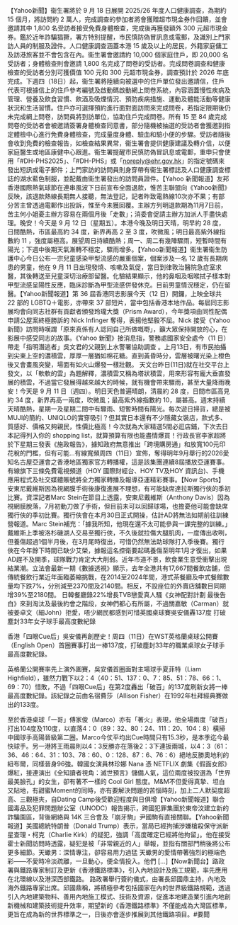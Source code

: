 【Yahoo新聞】衞生署將於 9 月 18 日展開 2025/26 年度人口健康調查，為期約 15 個月，將訪問約 2 萬人，完成調查的參加者將會獲贈超市現金券作回饋，並會邀請其中 1,800 名受訪者接受免費身體檢查，完成後再獲發額外 300 元超市現金券。鑑於近年詐騙猖獗，署方特別提醒，市民慎防偽冒訊息或電郵，及識別上門家訪人員的制服及證件。人口健康調查涵蓋本港 15 歲及以上的居民，外籍家庭傭工及訪港旅客並不會包含在內。衞生署會邀請約 10,000 個家庭住戶，即 20,000 名受訪者；身體檢查則會邀請 1,800 名完成了問卷的受訪者。完成問卷調查和健康檢查的受訪者分別可獲價值 100 元和 300 元超市現金券，調查預計於 2026 年底完成。下週四（18日）起，衞生署將陸續向被選中的住戶單位發出邀請信，住戶代表可根據信上的住戶參考編號及啟動碼啟動網上問卷系統，內容涵蓋慢性疾病及管理、營養及飲食習慣、飲酒及吸煙情況、預防疾病措施、運動及體能活動等健康狀況和生活習慣。住戶亦可選擇預約進行面對面訪問來完成問卷，若指定限期後仍未完成網上問卷，訪問員將到訪單位，協助住戶完成問卷。所有 15 至 84 歲完成問卷的受訪者會被邀請簽署身體檢查同意書，部分隨機被抽選的受訪者會獲邀到指定體檢中心進行免費身體檢查，完成量度身體、驗血和驗小便的步驟。受訪者隨後會收到免費的檢查報告，如檢查結果異常，衞生署會提供健康建議及轉介信，以便家庭醫生或地區康健中心跟進。衞生署提醒市民慎防偽冒訊息或電郵，重申只會使用「#DH-PHS2025」、「#DH-PHS」或「noreply@ehr.gov.hk」的指定號碼來發出短訊或電子郵件；上門家訪的訪問員則身穿帶有衞生署標誌及人口健康調查標誌的湖水藍色制服，並配戴由衞生署發出的訪問員證件。【Yahoo 新聞報道】友邦香港國際熱氣球節在連串風波下日前宣布全面退款，惟苦主聯盟向《Yahoo新聞》反映，該退款熱線長期無人接聽，無法登記，記者昨致電熱線10次亦不果；有部分苦主曾透過電郵作出投訴，惟至今未獲回覆。主辦方列明退款期為11月7日前，苦主何小姐憂主辦方容易在兩個月後「走數」；消委會促請主辦方加派人手盡快處理。晚安！今天是 9 月 12 日（星期五）。本港今晚及明日天晴，明早約 28 度，日間酷熱，市區最高約 34 度，新界再高 2 至 3 度，吹微風；明日最高紫外線指數約 11 ，強度屬極高。展望周日持續酷熱；周一、周二有幾陣驟雨，短暫時間有陽光；下週中後期天氣漸轉不穩定，驟雨增多。【Yahoo新聞報道】衞生署衞生防護中心今日公布一宗兒童感染甲型流感的嚴重個案，個案涉及一名 12 歲有長期病患的男童，他在 9 月 11 日出現發燒、咳嗽及氣促，當日到律敦治醫院急症室求醫，其後轉送至兒童深切治療部留醫。化驗結果顯示，他的鼻咽及咽喉拭子樣本對甲型流感呈陽性反應，臨床診斷為甲型流感併發休克。目前男童情況穩定，仍在留醫。【Yahoo新聞報道】第 36 屆香港同志影展今天（12 日）開鑼，上映全球共 22 部的 LGBTQ＋電影，亦帶來 37 部短片，當中包括香港本地作品。每屆同志影展均會向同志社群有貢獻者頒發玲瓏大獎（Prism Award），今年獎項由同性配偶申請公屋案終極勝訴的 Nick Infinger 奪得，表揚他堅毅不屈。Nick 接受《Yahoo新聞》訪問時嘆謂「原來真係有人認同自己所做嘅嘢」，籲大眾保持開放的心，在影展中感受同志的故事。《Yahoo 新聞》接消息指，警務處國家安全處今（11 日）帶走「指明潛逃者」吳文君的父親到上水警署協助調查 。上月13日，有市民拍攝到尖東上空的濃積雲，厚厚一層猶如棉花糖。直到黃昏時分，雲層被曙光染上橙色後又會畫風突變，場面有如火山爆發一樣壯觀。 天文台昨日(11日)就在社交平台上發文，以「軟軟的雲」為題解釋，濃積雲又稱為塔狀積雲，用來形容有龐大垂直發展的積雲，不過當它發展得越來越大的時候，就有機會帶來驟雨，甚至大量降雨晚安！今天是 9 月 11 日（週四）。明日天色普遍晴朗，清晨約 28 度，日間市區高見約 34 度，新界再高一兩度，吹微風；最高紫外線指數約 10，屬甚高。週末持續天晴酷熱，星期一及星期二間中有驟雨、短暫時間有陽光。每次遊日掃貨，總是被MUJI的簡約、UNIQLO的實穿吸引？但其實日本還有不少隱藏女裝店，款式多、質感好、價格又夠親民，性價比極高！今次就為大家精選5間必逛店鋪，下次去日本記得列入你的 shopping list，就算預算有限也能盡情爆買！行政長官李家超將於下星期三發表《施政報告》，據知政府無意推出「跨境購房通」和放寬100元印花稅的門檻，但有可能...有線寬頻周四（11日）宣佈，奪得明年9月舉行的2026愛知名古屋亞運會之香港地區獨家官方轉播權，這是該集團連續8屆播放亞運賽事。有線旗下三條免費電視頻道（HOY 國際財經台、HOY TV及HOY 資訊台)、手機應用程式及社交媒體賬號將全力獨家轉播及報導亞運精彩賽事。【Now Sports】安東尼戴維斯因為視網膜手術後康復進展不理想，有可能缺席達拉斯獨行俠的季初比賽。資深記者Marc Stein在節目上透露，安東尼戴維斯（Anthony Davis）因為視網膜脫落，7月初動刀做了手術，但目前未可以回歸球場，也擔憂他可能會缺席獨行俠的季初比賽。獨行俠會在本月30日正式開操，估計AD將無法如期前往訓練營報道。Marc Stein補充：「據我所知，他現在還不太可能參與一課完整的訓練。」戴維斯上季被洛杉磯湖人交易至獨行俠，不久後就拉傷大腿肌肉，一度傳出收咧，但養傷超過1個半月後，在3月尾時復出，可惜仍然無法助球隊打入季後賽。獨行俠在今年餘下時間已缺少艾榮，據報這名控衛要起碼養傷至明年1月才復出，如果AD趕不及開季，球隊戰力肯定大大削弱。近年市道不景，飲食業生意受衝擊出現結業潮。立法會最新一期《數據透視》顯示，去年全港共有17,667間餐飲店舖，但傳統餐飲行業近年面臨萎縮挑戰，在2014至2024年間，港式茶餐廳及中式餐館數量均下跌7%，分別減至2370間及2140間。相反，不設座位的外賣店舖數目同期增39%至2180間。 日韓餐廳錄22%增長TVB戀愛真人騷《女神配對計劃 最後告白》來到淘汰及最後約會之階段，女神們都心有所屬，不過關嘉敏（Carman）就被姜卓文（細John）拒愛，唔少網民都感到可惜英國桌球賽吳安儀轟137度 打破塵封33年女子球手最高度數紀錄

香港「四眼Cue后」吳安儀再創歷史！周四（11日）在WST英格蘭桌球公開賽（English Open）首圈賽事打出一棒137度，打破塵封33年的職業桌球女子球手最高度數紀錄。


英格蘭公開賽率先上演外圍賽，吳安儀首圈面對主場球手夏菲特（Liam Highfield），雖然力戰下以2：4（40：51、137：0、7：85、51：78、66：1、69：70）惜敗，不過「四眼Cue后」在第2度轟出「破百」的137度刷新女將一棒最高度數紀錄。該紀錄之前由名宿費莎（Allison Fisher）在1992年杜拜經典賽做出的133度。

至於香港桌球「一哥」傅家俊（Marco）亦有「著火」表現，他全場兩度「破百」打出104度及110度，以直落4：0（89：32、80：24、111：20、104：8）橫掃中國球手高陽晉級第二圈。Marco今仗平均出Cue時間只有15.3秒，是本季迄今最快球手。另一港將王雨晨則以4：3反勝亦在落後2：3下連扳兩城，以4：3（61：36、46：64、31：103、78：60、0：128、87：6、76：6）絕地反勝奧地利的紐布爾，同樣晉身96強。韓國女演員林珍娜 Nana 憑 NETFLIX 劇集《假面女郎》爆紅，接連演出《全知讀者視角：滅世預言》儲備人氣，這位兩度被投選為「世界最美臉孔」的女生，卻有著不一樣的 Cool Girl 態度。M&M不但愛得真摯、坦白又貼地，有甜蜜Moment的同時，亦有要解決問題的苦惱時刻，加上二人默契度超高、三觀極夾，自Dating Camp後受歡迎程度與日俱增【Yahoo新聞報道】聯合國毒品及犯罪問題辦公室（UNODC）報告揭示，跨國犯罪集團於東帝汶建立新的詐騙園區，背後網絡與 14K 三合會及「崩牙駒」尹國駒有直接關聯。【Yahoo新聞報道】美國總統特朗普（Donald Trump）表示，當局已經拘捕涉嫌槍殺保守派新星查理・柯克（Charlie Kirk）的疑犯，強調「高度確定已經將他拘留」。他在接受霍士新聞訪問時透露，疑犯是被「非常親近的人」舉報，並指有關部門稍後將公布更多細節。天蠍男：深情專注，卻容易用力過猛 天蠍男的愛情帶著強烈的極端色彩——不愛時冷淡疏離，一旦動心，便全情投入。他們 […]【Now新聞台】路政署與鐵路專家制訂及更新《香港鐵路標準》，引入內地設計及施工規範，率先應用在北環線以及港深西部鐵路。 路政署舉行簽約儀式，由署長邱國鼎主持，內地及海外鐵路專家出席。邱國鼎稱，將積極參考包括國家在內的世界級鐵路規範，透過引入內地建築物料、善用內地施工模式、技術及資源，促進本地建造業引進內地創新機械和建築技術提升效率，期望新的《香港鐵路標準》不僅能成為大灣區標準，更旨在成為新的世界標準之一，日後亦會逐步推展到其他鐵路項目。#要聞
